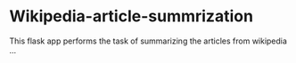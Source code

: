 # Wikipedia-article-summrization
This flask app  performs the task of summarizing the articles from wikipedia ...
